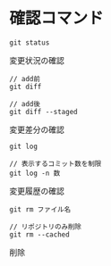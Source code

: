 # 確認コマンド

```git
git status
```
変更状況の確認

```
// add前
git diff

// add後
git diff --staged
```
変更差分の確認

```
git log

// 表示するコミット数を制限
git log -n 数
```
変更履歴の確認

```
git rm ファイル名

// リポジトリのみ削除
git rm --cached
```
削除